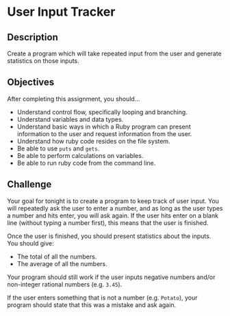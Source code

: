 # User Input Tracker

## Description

Create a program which will take repeated input from the user and generate statistics on those inputs.

## Objectives

After completing this assignment, you should...

* Understand control flow, specifically looping and branching.
* Understand variables and data types.
* Understand basic ways in which a Ruby program can present information to the user and request information from the user.
* Understand how ruby code resides on the file system.
* Be able to use `puts` and `gets`.
* Be able to perform calculations on variables.
* Be able to run ruby code from the command line.

## Challenge

Your goal for tonight is to create a program to keep track of user input.  You will repeatedly ask the user to enter a number, and as long as the user types a number and hits enter, you will ask again.  If the user hits enter on a blank line (without typing a number first), this means that the user is finished.

Once the user is finished, you should present statistics about the inputs.  You should give:

* The total of all the numbers.
* The average of all the numbers.

Your program should still work if the user inputs negative numbers and/or non-integer rational numbers (e.g. `3.45`).

If the user enters something that is not a number (e.g. `Potato`), your program should state that this was a mistake and ask again.
